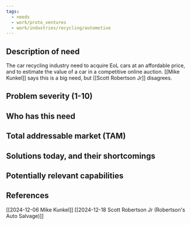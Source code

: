 ```yaml
---
tags:
  - needs
  - work/proto_ventures
  - work/industries/recycling/automotive
---
```

## Description of need
The car recycling industry need to acquire EoL cars at an affordable price, and to estimate the value of a car in a competitive online auction. [[Mike Kunkel]] says this is a big need, but [[Scott Robertson Jr]] disagrees.

## Problem severity (1-10)


## Who has this need


## Total addressable market (TAM)


## Solutions today, and their shortcomings


## Potentially relevant capabilities


## References
[[2024-12-06 Mike Kunkel]]
[[2024-12-18 Scott Robertson Jr (Robertson's Auto Salvage)]]
